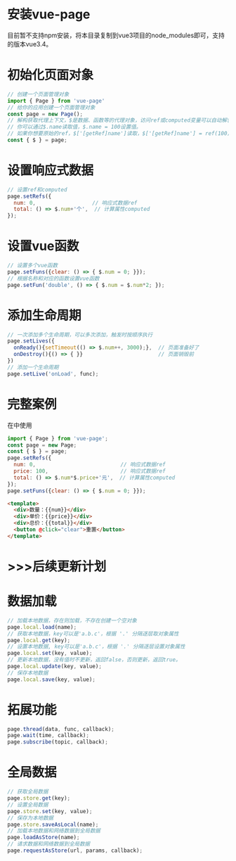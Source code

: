 # 安装vue-page
目前暂不支持npm安装，将本目录复制到vue3项目的node_modules即可，支持的版本vue3.4。

# 初始化页面对象
```javascript
// 创建一个页面管理对象
import { Page } from 'vue-page'
// 给你的应用创建一个页面管理对象
const page = new Page();
// 解构获取代理上下文，$是数据、函数等的代理对象，访问ref或computed变量可以自动解包。
// 你可以通过$.name读取值，$.name = 100设置值。
// 如果你想要原始的ref，$['[getRef]name']读取，$['[getRef]name'] = ref(100)设置，但不建议设置，在VUE模板中会失去响应性。
const { $ } = page;
```

# 设置响应式数据
```javascript
// 设置ref和computed
page.setRefs({
  num: 0,                  // 响应式数据ref
  total: () => $.num+'个',  // 计算属性computed
});
```

# 设置vue函数
```javascript
// 设置多个vue函数
page.setFuns({clear: () => { $.num = 0; }});
// 根据名称和对应的函数设置vue函数
page.setFun('double', () => { $.num = $.num*2; });
```

# 添加生命周期
```javascript
// 一次添加多个生命周期，可以多次添加，触发时按顺序执行
page.setLives({
  onReady(){setTimeout(() => $.num++, 3000);},  // 页面准备好了
  onDestroy(){() => { }}                        // 页面销毁前
})
// 添加一个生命周期
page.setLive('onLoad', func);
```

# 完整案例
在<script setup></script>中使用
```javascript
import { Page } from 'vue-page';
const page = new Page;
const { $ } = page;
page.setRefs({
  num: 0,                           // 响应式数据ref
  price: 100,                       // 响应式数据ref
  total: () => $.num*$.price+'元',  // 计算属性computed
});
page.setFuns({clear: () => { $.num = 0; }});
```
```html
<template>
  <div>数量：{{num}}</div>
  <div>单价：{{price}}</div>
  <div>总价：{{total}}</div>
  <button @click="clear">重置</button>
</template>
```
# >>>后续更新计划

# 数据加载
```javascript
// 加载本地数据，存在则加载，不存在创建一个空对象
page.local.load(name);
// 获取本地数据，key可以是'a.b.c'，根据 '.' 分隔逐层取对象属性
page.local.get(key);
// 设置本地数据, key可以是'a.b.c'，根据 '.' 分隔逐层设置对象属性
page.local.set(key, value);
// 更新本地数据，没有值时不更新，返回false，否则更新，返回true。
page.local.update(key, value);
// 保存本地数据
page.local.save(key, value);
```

# 拓展功能
```javascript
page.thread(data, func, callback);
page.wait(time, callback);
page.subscribe(topic, callback);
```

# 全局数据
```javascript
// 获取全局数据
page.store.get(key);
// 设置全局数据
page.store.set(key, value);
// 保存为本地数据
page.store.saveAsLocal(name);
// 加载本地数据和网络数据到全局数据
page.loadAsStore(name);
// 请求数据和网络数据到全局数据
page.requestAsStore(url, params, callback);
```